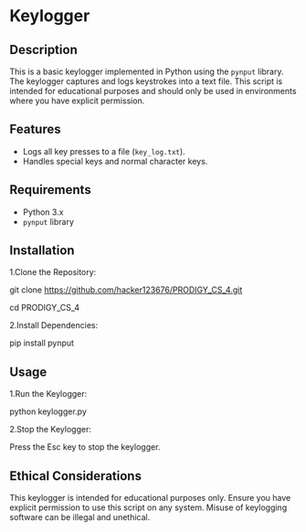 # Keylogger

## Description

This is a basic keylogger implemented in Python using the `pynput` library. The keylogger captures and logs keystrokes into a text file. This script is intended for educational purposes and should only be used in environments where you have explicit permission.

## Features

- Logs all key presses to a file (`key_log.txt`).
- Handles special keys and normal character keys.

## Requirements

- Python 3.x
- `pynput` library

## Installation

1.Clone the Repository:

   git clone https://github.com/hacker123676/PRODIGY_CS_4.git

   cd PRODIGY_CS_4
   
2.Install Dependencies:

   pip install pynput

## Usage

1.Run the Keylogger:

python keylogger.py

2.Stop the Keylogger:

Press the Esc key to stop the keylogger.

## Ethical Considerations

This keylogger is intended for educational purposes only. Ensure you have explicit permission to use this script on any system. Misuse of keylogging software can be illegal and unethical.
